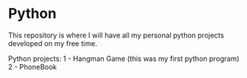Python
======
This repository is where I will have all my personal python projects developed on my free time.

Python projects:
1 - Hangman Game (this was my first python program)</br>
2 - PhoneBook
